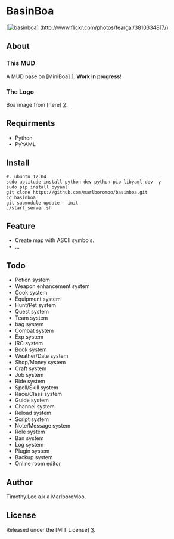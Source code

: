 # BasinBoa

[![basinboa](https://raw.github.com/marlboromoo/basinboa/master/doc/image/boa.jpg)] (http://www.flickr.com/photos/feargal/3810334817/)

## About
### This MUD
A MUD base on [MiniBoa] [1], **Work in progress**!
### The Logo
Boa image from [here] [2].

## Requirments
 - Python
 - PyYAML

## Install
```
#. ubuntu 12.04
sudo aptitude install python-dev python-pip libyaml-dev -y
sudo pip install pyyaml
git clone https://github.com/marlboromoo/basinboa.git
cd basinboa
git submodule update --init
./start_server.sh
```

## Feature
 - Create map with ASCII symbols.
 - ...

## Todo
 - Potion system
 - Weapon enhancement system
 - Cook system
 - Equipment system
 - Hunt/Pet system
 - Quest system
 - Team system
 - bag system
 - Combat system
 - Exp system
 - IRC system
 - Book system
 - Weather/Date system
 - Shop/Money system
 - Craft system
 - Job system
 - Ride system
 - Spell/Skill system
 - Race/Class system
 - Guide system
 - Channel system
 - Reload system
 - Script system
 - Note/Message system
 - Role system
 - Ban system
 - Log system
 - Plugin system
 - Backup system
 - Online room editor

## Author
Timothy.Lee a.k.a MarlboroMoo.

## License
Released under the [MIT License] [3].

  [1]: http://code.google.com/p/miniboa/   "MiniBoa"
  [2]: http://www.flickr.com/photos/feargal/3810334817/   "BOA CONSTRICTOR"
  [3]: http://opensource.org/licenses/MIT   "MIT License"

